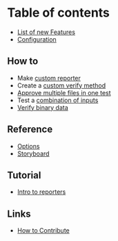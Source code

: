 # Table of contents

* [List of new Features](features.md)
* [Configuration](configuration.md)

## How to
* Make [custom reporter](how_to/create_a_custom_reporter.md)
* Create a [custom verify method](how_to/create_custom_verify_methods.md)
* [Approve multiple files in one test](how_to/multiple_approvals_per_test.md)
* Test a [combination of inputs](how_to/test_combinations_of_inputs.md)
* [Verify binary data](how_to/verify-binary.md)

## Reference
* [Options](reference/options.md)
* [Storyboard](reference/storyboard.md)

## Tutorial
* [Intro to reporters](tutorial/intro-to-reporters.md)

## Links
 * [How to Contribute](Contribute.md)
